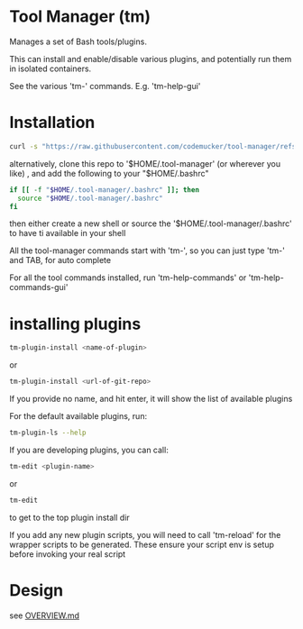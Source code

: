 # Tool Manager (tm)


Manages a set of Bash tools/plugins.

This can install and enable/disable various plugins, and potentially run them in isolated containers.

See the various 'tm-' commands. E.g. 'tm-help-gui'

# Installation

```bash
curl -s "https://raw.githubusercontent.com/codemucker/tool-manager/refs/heads/main/install.sh" | bash
```

alternatively, clone this repo to '$HOME/.tool-manager' (or wherever you like) , and add the following to your "$HOME/.bashrc"

```bash
if [[ -f "$HOME/.tool-manager/.bashrc" ]]; then
  source "$HOME/.tool-manager/.bashrc"
fi
```
then either create a new shell or source the '$HOME/.tool-manager/.bashrc' to have ti available in your shell

All the tool-manager commands start with 'tm-', so you can just type 'tm-' and TAB, for auto complete

For all the tool commands installed, run 'tm-help-commands' or 'tm-help-commands-gui'


# installing plugins

```bash
tm-plugin-install <name-of-plugin>
```

or

```bash
tm-plugin-install <url-of-git-repo>
```

If you provide no name, and hit enter, it will show the list of available plugins

For the default available plugins, run:

```bash
tm-plugin-ls --help
```

If you are developing plugins, you can call:

```bash
tm-edit <plugin-name>
```

or

```bash
tm-edit 
```
to get to the top plugin install dir

If you add any new plugin scripts, you will need to call 'tm-reload' for the wrapper scripts to be generated. These ensure your script env is setup
before invoking your real script

# Design

see [OVERVIEW.md](./docs/OVERVIEW.md)
